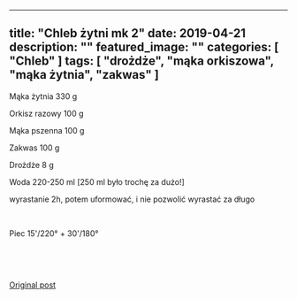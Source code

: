 
---
title: "Chleb żytni mk 2"
date: 2019-04-21
description: ""
featured_image: ""
categories: [ "Chleb" ]
tags: [ "drożdże", "mąka orkiszowa", "mąka żytnia", "zakwas" ]
---

<!-- Number 9 -->

Mąka żytnia 330 g

Orkisz razowy 100 g

Mąka pszenna 100 g

Zakwas 100 g

Drożdże 8 g

Woda 220-250 ml [250 ml było trochę za dużo!]

wyrastanie 2h, potem uformować, i nie pozwolić wyrastać za długo

&nbsp;

Piec 15'/220° + 30'/180°

&nbsp;

&nbsp;



[Original post](https://statystycznakuchnia.wordpress.com/2019/04/21/chleb-zytni-mk-2/)


